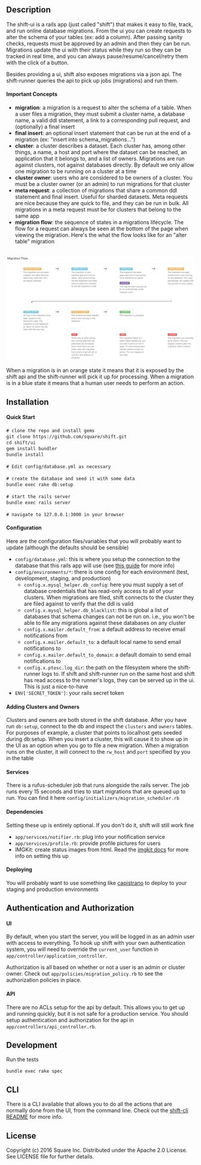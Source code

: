 Description
------
The shift-ui is a rails app (just called "shift") that makes it easy to file, track, and run online database migrations. From the ui you can create requests to alter the schema of your tables (ex: add a column). After passing sanity checks, requests must be approved by an admin and then they can be run. Migrations update the ui with their status while they run so they can be tracked in real time, and you can always pause/resume/cancel/retry them with the click of a button.

Besides providing a ui, shift also exposes migrations via a json api. The shift-runner queries the api to pick up jobs (migrations) and run them.

#### Important Concepts
* **migration**: a migration is a request to alter the schema of a table. When a user files a migration, they must submit a cluster name, a database name, a valid ddl statement, a link to a corresponding pull request, and (optionally) a final insert
* **final insert**: an optional insert statement that can be run at the end of a migration (ex: "insert into schema_migrations...")
* **cluster**: a cluster describes a dataset. Each cluster has, among other things, a name, a host and port where the dataset can be reached, an application that it belongs to, and a list of owners. Migrations are run against clusters, not against databases directly. By default we only allow one migration to be running on a cluster at a time
* **cluster owner**: users who are considered to be owners of a cluster. You must be a cluster owner (or an admin) to run migrations for that cluster
* **meta request**: a collection of migrations that share a common ddl statement and final insert. Useful for sharded datasets. Meta requests are nice because they are quick to file, and they can be run in bulk. All migrations in a meta request must be for clusters that belong to the same app
* **migration flow**: the sequence of states in a migrations lifecycle. The flow for a request can always be seen at the bottom of the page when viewing the migration. Here's the what the flow looks like for an "alter table" migration
<br><br>
<img src="/ui/screenshots/flow.png">
<br><br>
When a migration is in an orange state it means that it is exposed by the shift api and the shift-runner will pick it up for processing. When a migration is in a blue state it means that a human user needs to perform an action.

Installation
------
#### Quick Start
```
# clone the repo and install gems
git clone https://github.com/square/shift.git
cd shift/ui
gem install bundler
bundle install

# Edit config/database.yml as necessary

# create the database and seed it with some data
bundle exec rake db:setup

# start the rails server
bundle exec rails server

# navigate to 127.0.0.1:3000 in your browser
```

#### Configuration
Here are the configuration files/variables that you will probably want to update (although the defaults should be sensible)
* `config/database.yml`: this is where you setup the connection to the database that this rails app will use (see [this guide](http://edgeguides.rubyonrails.org/configuring.html#configuring-a-database) for more info)
* `config/environments/*`: there is one config for each environment (test, development, staging, and production)
    * `config.x.mysql_helper.db_config`: here you must supply a set of database credentials that has read-only access to all of your clusters. When migrations are filed, shift connects to the cluster they are filed against to verify that the ddl is valid
    * `config.x.mysql_helper.db_blacklist`: this is global a list of databases that schema changes can not be run on. i.e., you won't be able to file any migrations against these databases on any cluster
    * `config.x.mailer.default_from`: a default address to receive email notifications from
    * `config.x.mailer.default_to`: a default local name to send email notifications to
    * `config.x.mailer.default_to_domain`: a default domain to send email notifications to
    * `config.x.ptosc.log_dir`: the path on the filesystem where the shift-runner logs to. If shift and shift-runner run on the same host and shift has read access to the runner's logs, they can be served up in the ui. This is just a nice-to-have
* `ENV['SECRET_TOKEN']`: your rails secret token

#### Adding Clusters and Owners
Clusters and owners are both stored in the shift database. After you have run `db:setup`, connect to the db and inspect the `clusters` and `owners` tables. For purposes of example, a cluster that points to localhost gets seeded during db:setup. When you insert a cluster, this will cause it to show up in the UI as an option when you go to file a new migration. When a migration runs on the cluster, it will connect to the `rw_host` and `port` specified by you in the table

#### Services
There is a rufus-scheduler job that runs alongside the rails server. The job runs every 15 seconds and tries to start migrations that are queued up to run. You can find it here `config/initializers/migration_scheduler.rb`

#### Dependencies
Setting these up is entirely optional. If you don't do it, shift will still work fine
* `app/services/notifier.rb`: plug into your notification service
* `app/services/profile.rb`: provide profile pictures for users
* IMGKit: create status images from html. Read the [imgkit docs](https://github.com/csquared/IMGKit#imgkit) for more info on setting this up

#### Deploying
You will probably want to use something like [capistrano](https://github.com/capistrano/capistrano) to deploy to your staging and production environments

Authentication and Authorization
------
#### UI
By default, when you start the server, you will be logged in as an admin user with access to everything. To hook up shift with your own authentication system, you will need to override the `current_user` function in `app/controller/application_controller`.

Authorization is all based on whether or not a user is an admin or cluster owner. Check out `app/policies/migration_policy.rb` to see the authorization policies in place.

#### API
There are no ACLs setup for the api by default. This allows you to get up and running quickly, but it is not safe for a production service. You should setup authentication and authorization for the api in `app/controllers/api_controller.rb`.

Development
------
Run the tests
```
bundle exec rake spec
```

CLI
------
There is a CLI available that allows you to do all the actions that are normally done from the UI, from the command line. Check out the [shift-cli README](https://github.com/square/shift/tree/master/ui/shift-client) for more info.

## License

Copyright (c) 2016 Square Inc. Distributed under the Apache 2.0 License.
See LICENSE file for further details.
